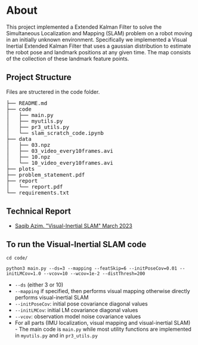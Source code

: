 # About
This project implemented a Extended Kalman Filter to solve the Simultaneous Localization and Mapping (SLAM) problem on a robot moving in an initially unknown environment. Specifically we implemented a Visual Inertial Extended Kalman Filter that uses a gaussian distribution to estimate the robot pose and landmark positions at any given time. The map consists of the collection of these landmark feature points.

## Project Structure
Files are structered in the code folder. 
<pre>
├── README.md
├── code
│   ├── main.py
│   ├── myutils.py
│   ├── pr3_utils.py
│   └── slam_scratch_code.ipynb
├── data
│   ├── 03.npz
│   ├── 03_video_every10frames.avi
│   ├── 10.npz
│   └── 10_video_every10frames.avi
├── plots
├── problem_statement.pdf
├── report
│   └── report.pdf
└── requirements.txt
</pre>

## Technical Report
* [Saqib Azim. "Visual-Inertial SLAM" March 2023](report/Visual_Inertial_SLAM.pdf)

## To run the Visual-Inertial SLAM code
```
cd code/
```
```
python3 main.py --ds=3 --mapping --featSkip=6 --initPoseCov=0.01 --initLMCov=1.0 --vcov=10 --wcov=1e-2 --distThresh=200
```
- `--ds` (either 3 or 10)
- `--mapping` if specified, then performs visual mapping otherwise directly performs visual-inertial SLAM
- `--initPoseCov`: initial pose covariance diagonal values
- `--initLMCov`: initial LM covariance diagonal values
- `--vcov`: observation model noise covariance values
- For all parts (IMU localization, visual mapping and visual-inertial SLAM) - The main code is `main.py` while most utility functions are implemented in `myutils.py` and in `pr3_utils.py`
